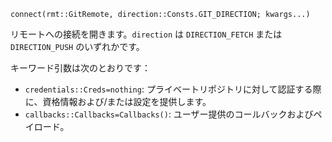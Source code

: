 ```
connect(rmt::GitRemote, direction::Consts.GIT_DIRECTION; kwargs...)
```

リモートへの接続を開きます。`direction` は `DIRECTION_FETCH` または `DIRECTION_PUSH` のいずれかです。

キーワード引数は次のとおりです：

  * `credentials::Creds=nothing`: プライベートリポジトリに対して認証する際に、資格情報および/または設定を提供します。
  * `callbacks::Callbacks=Callbacks()`: ユーザー提供のコールバックおよびペイロード。
